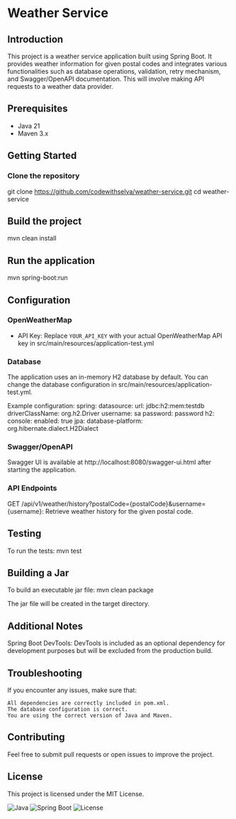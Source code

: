 # Weather Service

## Introduction
This project is a weather service application built using Spring Boot. It provides weather information for given postal codes and integrates various functionalities such as database operations, validation, retry mechanism, and Swagger/OpenAPI documentation. This will involve making API requests to a weather data provider.

## Prerequisites
- Java 21
- Maven 3.x

## Getting Started
### Clone the repository

git clone https://github.com/codewithselva/weather-service.git
cd weather-service

## Build the project
mvn clean install

## Run the application
mvn spring-boot:run

## Configuration
### OpenWeatherMap
- API Key: Replace `YOUR_API_KEY` with your actual OpenWeatherMap API key in src/main/resources/application-test.yml
### Database
The application uses an in-memory H2 database by default. You can change the database configuration in src/main/resources/application-test.yml.

Example configuration:
spring:
  datasource:
    url: jdbc:h2:mem:testdb
    driverClassName: org.h2.Driver
    username: sa
    password: password
  h2:
    console:
      enabled: true
  jpa:
    database-platform: org.hibernate.dialect.H2Dialect

### Swagger/OpenAPI
Swagger UI is available at http://localhost:8080/swagger-ui.html after starting the application.

### API Endpoints
GET /api/v1/weather/history?postalCode={postalCode}&username={username}: Retrieve weather history for the given postal code.

## Testing
To run the tests:
    mvn test

## Building a Jar
To build an executable jar file:
    mvn clean package

The jar file will be created in the target directory.

## Additional Notes
Spring Boot DevTools: DevTools is included as an optional dependency for development purposes but will be excluded from the production build.

## Troubleshooting
If you encounter any issues, make sure that:

    All dependencies are correctly included in pom.xml.
    The database configuration is correct.
    You are using the correct version of Java and Maven.

## Contributing
Feel free to submit pull requests or open issues to improve the project.

## License
This project is licensed under the MIT License.

![Java](https://img.shields.io/badge/java-%3E%3D21-blue)
![Spring Boot](https://img.shields.io/badge/Spring%20Boot-3.x-green)
![License](https://img.shields.io/badge/license-MIT-blue)
